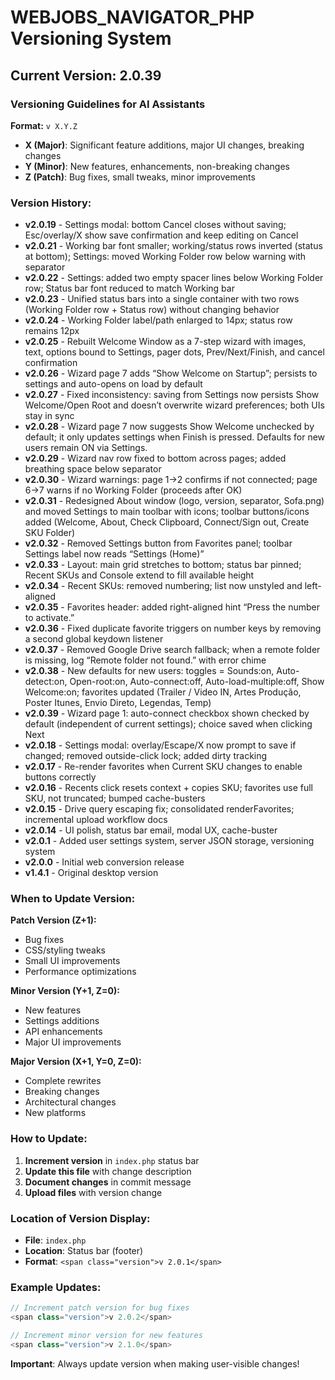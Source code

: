 # WEBJOBS_NAVIGATOR_PHP Versioning System

## Current Version: 2.0.39

### Versioning Guidelines for AI Assistants

**Format:** `v X.Y.Z`
- **X (Major)**: Significant feature additions, major UI changes, breaking changes
- **Y (Minor)**: New features, enhancements, non-breaking changes  
- **Z (Patch)**: Bug fixes, small tweaks, minor improvements

### Version History:
- **v2.0.19** - Settings modal: bottom Cancel closes without saving; Esc/overlay/X show save confirmation and keep editing on Cancel
- **v2.0.21** - Working bar font smaller; working/status rows inverted (status at bottom); Settings: moved Working Folder row below warning with separator
- **v2.0.22** - Settings: added two empty spacer lines below Working Folder row; Status bar font reduced to match Working bar
- **v2.0.23** - Unified status bars into a single container with two rows (Working Folder row + Status row) without changing behavior
- **v2.0.24** - Working Folder label/path enlarged to 14px; status row remains 12px
- **v2.0.25** - Rebuilt Welcome Window as a 7-step wizard with images, text, options bound to Settings, pager dots, Prev/Next/Finish, and cancel confirmation
- **v2.0.26** - Wizard page 7 adds “Show Welcome on Startup”; persists to settings and auto-opens on load by default
- **v2.0.27** - Fixed inconsistency: saving from Settings now persists Show Welcome/Open Root and doesn’t overwrite wizard preferences; both UIs stay in sync
- **v2.0.28** - Wizard page 7 now suggests Show Welcome unchecked by default; it only updates settings when Finish is pressed. Defaults for new users remain ON via Settings.
- **v2.0.29** - Wizard nav row fixed to bottom across pages; added breathing space below separator
- **v2.0.30** - Wizard warnings: page 1→2 confirms if not connected; page 6→7 warns if no Working Folder (proceeds after OK)
- **v2.0.31** - Redesigned About window (logo, version, separator, Sofa.png) and moved Settings to main toolbar with icons; toolbar buttons/icons added (Welcome, About, Check Clipboard, Connect/Sign out, Create SKU Folder)
- **v2.0.32** - Removed Settings button from Favorites panel; toolbar Settings label now reads “Settings (Home)”
- **v2.0.33** - Layout: main grid stretches to bottom; status bar pinned; Recent SKUs and Console extend to fill available height
- **v2.0.34** - Recent SKUs: removed numbering; list now unstyled and left-aligned
- **v2.0.35** - Favorites header: added right-aligned hint “Press the number to activate.”
- **v2.0.36** - Fixed duplicate favorite triggers on number keys by removing a second global keydown listener
- **v2.0.37** - Removed Google Drive search fallback; when a remote folder is missing, log “Remote folder not found.” with error chime
- **v2.0.38** - New defaults for new users: toggles = Sounds:on, Auto-detect:on, Open-root:on, Auto-connect:off, Auto-load-multiple:off, Show Welcome:on; favorites updated (Trailer / Video IN, Artes Produção, Poster Itunes, Envio Direto, Legendas, Temp)
- **v2.0.39** - Wizard page 1: auto-connect checkbox shown checked by default (independent of current settings); choice saved when clicking Next
- **v2.0.18** - Settings modal: overlay/Escape/X now prompt to save if changed; removed outside-click lock; added dirty tracking
- **v2.0.17** - Re-render favorites when Current SKU changes to enable buttons correctly
- **v2.0.16** - Recents click resets context + copies SKU; favorites use full SKU, not truncated; bumped cache-busters
- **v2.0.15** - Drive query escaping fix; consolidated renderFavorites; incremental upload workflow docs
- **v2.0.14** - UI polish, status bar email, modal UX, cache-buster
- **v2.0.1** - Added user settings system, server JSON storage, versioning system
- **v2.0.0** - Initial web conversion release
- **v1.4.1** - Original desktop version

### When to Update Version:

**Patch Version (Z+1):**
- Bug fixes
- CSS/styling tweaks
- Small UI improvements
- Performance optimizations

**Minor Version (Y+1, Z=0):**
- New features
- Settings additions
- API enhancements
- Major UI improvements

**Major Version (X+1, Y=0, Z=0):**
- Complete rewrites
- Breaking changes
- Architectural changes
- New platforms

### How to Update:

1. **Increment version** in `index.php` status bar
2. **Update this file** with change description
3. **Document changes** in commit message
4. **Upload files** with version change

### Location of Version Display:
- **File**: `index.php`
- **Location**: Status bar (footer)
- **Format**: `<span class="version">v 2.0.1</span>`

### Example Updates:
```php
// Increment patch version for bug fixes
<span class="version">v 2.0.2</span>

// Increment minor version for new features  
<span class="version">v 2.1.0</span>
```

**Important**: Always update version when making user-visible changes!
